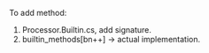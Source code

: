 To add method:
1. Processor.Builtin.cs, add signature.
2. builtin_methods[bn++] -> actual implementation.

